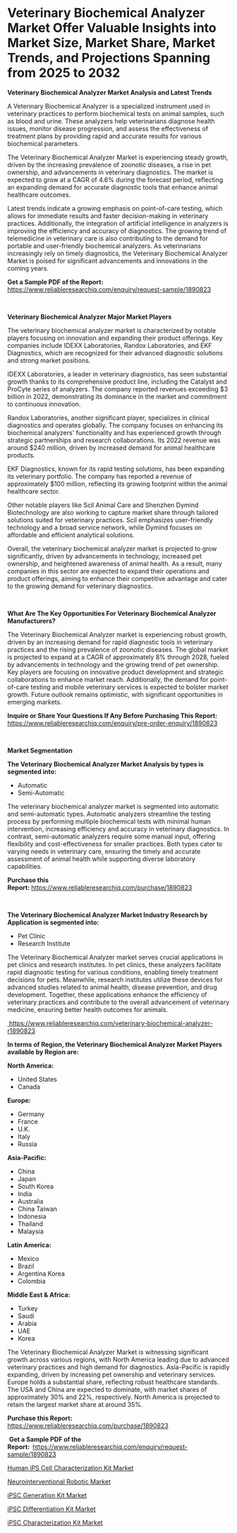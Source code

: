 <p><h1>Veterinary Biochemical Analyzer Market Offer Valuable Insights into Market Size, Market Share, Market Trends, and Projections Spanning from 2025 to 2032</h1></p><p><strong>Veterinary Biochemical Analyzer Market Analysis and Latest Trends</strong></p>
<p><p>A Veterinary Biochemical Analyzer is a specialized instrument used in veterinary practices to perform biochemical tests on animal samples, such as blood and urine. These analyzers help veterinarians diagnose health issues, monitor disease progression, and assess the effectiveness of treatment plans by providing rapid and accurate results for various biochemical parameters.</p><p>The Veterinary Biochemical Analyzer Market is experiencing steady growth, driven by the increasing prevalence of zoonotic diseases, a rise in pet ownership, and advancements in veterinary diagnostics. The market is expected to grow at a CAGR of 4.6% during the forecast period, reflecting an expanding demand for accurate diagnostic tools that enhance animal healthcare outcomes.</p><p>Latest trends indicate a growing emphasis on point-of-care testing, which allows for immediate results and faster decision-making in veterinary practices. Additionally, the integration of artificial intelligence in analyzers is improving the efficiency and accuracy of diagnostics. The growing trend of telemedicine in veterinary care is also contributing to the demand for portable and user-friendly biochemical analyzers. As veterinarians increasingly rely on timely diagnostics, the Veterinary Biochemical Analyzer Market is poised for significant advancements and innovations in the coming years.</p></p>
<p><strong>Get a Sample PDF of the Report:&nbsp;</strong> <a href="https://www.reliableresearchiq.com/enquiry/request-sample/1890823?utm_campaign=1870&utm_medium=2&utm_source=Github&utm_content=ia&utm_term=05032025&utm_id=veterinary-biochemical-analyzer">https://www.reliableresearchiq.com/enquiry/request-sample/1890823</a></p>
<p>&nbsp;</p>
<p><strong>Veterinary Biochemical Analyzer Major Market Players</strong></p>
<p><p>The veterinary biochemical analyzer market is characterized by notable players focusing on innovation and expanding their product offerings. Key companies include IDEXX Laboratories, Randox Laboratories, and EKF Diagnostics, which are recognized for their advanced diagnostic solutions and strong market positions.</p><p>IDEXX Laboratories, a leader in veterinary diagnostics, has seen substantial growth thanks to its comprehensive product line, including the Catalyst and ProCyte series of analyzers. The company reported revenues exceeding $3 billion in 2022, demonstrating its dominance in the market and commitment to continuous innovation.</p><p>Randox Laboratories, another significant player, specializes in clinical diagnostics and operates globally. The company focuses on enhancing its biochemical analyzers' functionality and has experienced growth through strategic partnerships and research collaborations. Its 2022 revenue was around $240 million, driven by increased demand for animal healthcare products.</p><p>EKF Diagnostics, known for its rapid testing solutions, has been expanding its veterinary portfolio. The company has reported a revenue of approximately $100 million, reflecting its growing footprint within the animal healthcare sector.</p><p>Other notable players like Scil Animal Care and Shenzhen Dymind Biotechnology are also working to capture market share through tailored solutions suited for veterinary practices. Scil emphasizes user-friendly technology and a broad service network, while Dymind focuses on affordable and efficient analytical solutions.</p><p>Overall, the veterinary biochemical analyzer market is projected to grow significantly, driven by advancements in technology, increased pet ownership, and heightened awareness of animal health. As a result, many companies in this sector are expected to expand their operations and product offerings, aiming to enhance their competitive advantage and cater to the growing demand for veterinary diagnostics.</p></p>
<p>&nbsp;</p>
<p><strong>What Are The Key Opportunities For Veterinary Biochemical Analyzer Manufacturers?</strong></p>
<p><p>The Veterinary Biochemical Analyzer market is experiencing robust growth, driven by an increasing demand for rapid diagnostic tools in veterinary practices and the rising prevalence of zoonotic diseases. The global market is projected to expand at a CAGR of approximately 8% through 2028, fueled by advancements in technology and the growing trend of pet ownership. Key players are focusing on innovative product development and strategic collaborations to enhance market reach. Additionally, the demand for point-of-care testing and mobile veterinary services is expected to bolster market growth. Future outlook remains optimistic, with significant opportunities in emerging markets.</p></p>
<p><strong>Inquire or Share Your Questions If Any Before Purchasing This Report:</strong> <a href="https://www.reliableresearchiq.com/enquiry/pre-order-enquiry/1890823?utm_campaign=1870&utm_medium=2&utm_source=Github&utm_content=ia&utm_term=05032025&utm_id=veterinary-biochemical-analyzer">https://www.reliableresearchiq.com/enquiry/pre-order-enquiry/1890823</a></p>
<p>&nbsp;</p>
<p><strong>Market Segmentation</strong></p>
<p><strong>The Veterinary Biochemical Analyzer Market Analysis by types is segmented into:</strong></p>
<p><ul><li>Automatic</li><li>Semi-Automatic</li></ul></p>
<p><p>The veterinary biochemical analyzer market is segmented into automatic and semi-automatic types. Automatic analyzers streamline the testing process by performing multiple biochemical tests with minimal human intervention, increasing efficiency and accuracy in veterinary diagnostics. In contrast, semi-automatic analyzers require some manual input, offering flexibility and cost-effectiveness for smaller practices. Both types cater to varying needs in veterinary care, ensuring the timely and accurate assessment of animal health while supporting diverse laboratory capabilities.</p></p>
<p><strong>Purchase this Report:&nbsp;</strong><a href="https://www.reliableresearchiq.com/purchase/1890823?utm_campaign=1870&utm_medium=2&utm_source=Github&utm_content=ia&utm_term=05032025&utm_id=veterinary-biochemical-analyzer">https://www.reliableresearchiq.com/purchase/1890823</a></p>
<p>&nbsp;</p>
<p><strong>The Veterinary Biochemical Analyzer Market Industry Research by Application is segmented into:</strong></p>
<p><ul><li>Pet Clinic</li><li>Research Institute</li></ul></p>
<p><p>The Veterinary Biochemical Analyzer market serves crucial applications in pet clinics and research institutes. In pet clinics, these analyzers facilitate rapid diagnostic testing for various conditions, enabling timely treatment decisions for pets. Meanwhile, research institutes utilize these devices for advanced studies related to animal health, disease prevention, and drug development. Together, these applications enhance the efficiency of veterinary practices and contribute to the overall advancement of veterinary medicine, ensuring better health outcomes for animals.</p></p>
<p><a href="https://www.reliableresearchiq.com/veterinary-biochemical-analyzer-r1890823?utm_campaign=1870&utm_medium=2&utm_source=Github&utm_content=ia&utm_term=05032025&utm_id=veterinary-biochemical-analyzer">&nbsp;https://www.reliableresearchiq.com/veterinary-biochemical-analyzer-r1890823</a></p>
<p><strong>In terms of Region, the Veterinary Biochemical Analyzer Market Players available by Region are:</strong></p>
<p>
    <p> <strong> North America: </strong>
        <ul>
            <li>United States</li>
            <li>Canada</li>
        </ul>
        </p> 
    <p> <strong> Europe: </strong>
        <ul>
            <li>Germany</li>
            <li>France</li>
            <li>U.K.</li>
            <li>Italy</li>
            <li>Russia</li>
        </ul>
        </p> 
    <p> <strong> Asia-Pacific: </strong>
        <ul>
            <li>China</li>
            <li>Japan</li>
            <li>South Korea</li>
            <li>India</li>
            <li>Australia</li>
            <li>China Taiwan</li>
            <li>Indonesia</li>
            <li>Thailand</li>
            <li>Malaysia</li>
        </ul>
        </p> 
    <p> <strong> Latin America: </strong>
        <ul>
            <li>Mexico</li>
            <li>Brazil</li>
            <li>Argentina Korea</li>
            <li>Colombia</li>
        </ul>
        </p> 
    <p> <strong> Middle East & Africa: </strong>
        <ul>
            <li>Turkey</li>
            <li>Saudi</li>
            <li>Arabia</li>
            <li>UAE</li>
            <li>Korea</li>
        </ul>
    </p>
    </p>
<p><p>The Veterinary Biochemical Analyzer Market is witnessing significant growth across various regions, with North America leading due to advanced veterinary practices and high demand for diagnostics. Asia-Pacific is rapidly expanding, driven by increasing pet ownership and veterinary services. Europe holds a substantial share, reflecting robust healthcare standards. The USA and China are expected to dominate, with market shares of approximately 30% and 22%, respectively. North America is projected to retain the largest market share at around 35%.</p></p>
<p><strong>Purchase this Report: </strong><a href="https://www.reliableresearchiq.com/purchase/1890823?utm_campaign=1870&utm_medium=2&utm_source=Github&utm_content=ia&utm_term=05032025&utm_id=veterinary-biochemical-analyzer">https://www.reliableresearchiq.com/purchase/1890823</a></p>
<p>&nbsp;<strong>Get a Sample PDF of the Report:&nbsp;&nbsp;</strong><a href="https://www.reliableresearchiq.com/enquiry/request-sample/1890823?utm_campaign=1870&utm_medium=2&utm_source=Github&utm_content=ia&utm_term=05032025&utm_id=veterinary-biochemical-analyzer">https://www.reliableresearchiq.com/enquiry/request-sample/1890823</a></p>
<p><strong></strong></p>
<p><p><a href="https://github.com/kitsossadien/Market-Research-Report-List-1/blob/main/human-ips-cell-characterization-kit-market.md?utm_campaign=1870&utm_medium=2&utm_source=Github&utm_content=ia&utm_term=05032025&utm_id=veterinary-biochemical-analyzer">Human iPS Cell Characterization Kit Market</a></p><p><a href="https://github.com/fungkychiman/Market-Research-Report-List-1/blob/main/neurointerventional-robotic-market.md?utm_campaign=1870&utm_medium=2&utm_source=Github&utm_content=ia&utm_term=05032025&utm_id=veterinary-biochemical-analyzer">Neurointerventional Robotic Market</a></p><p><a href="https://github.com/seppelharjap/Market-Research-Report-List-1/blob/main/ipsc-generation-kit-market.md?utm_campaign=1870&utm_medium=2&utm_source=Github&utm_content=ia&utm_term=05032025&utm_id=veterinary-biochemical-analyzer">iPSC Generation Kit Market</a></p><p><a href="https://github.com/olesjaquah/Market-Research-Report-List-1/blob/main/ipsc-differentiation-kit-market.md?utm_campaign=1870&utm_medium=2&utm_source=Github&utm_content=ia&utm_term=05032025&utm_id=veterinary-biochemical-analyzer">iPSC Differentiation Kit Market</a></p><p><a href="https://github.com/perazaupun/Market-Research-Report-List-1/blob/main/ipsc-characterization-kit-market.md?utm_campaign=1870&utm_medium=2&utm_source=Github&utm_content=ia&utm_term=05032025&utm_id=veterinary-biochemical-analyzer">iPSC Characterization Kit Market</a></p></p>